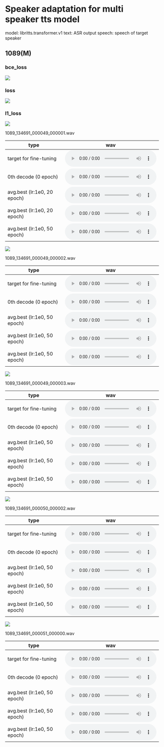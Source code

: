 # Speaker adaptation for multi speaker tts model

model: libritts.transformer.v1
text: ASR output
speech: speech of target speaker

## 1089(M)

### bce_loss
<img src="../libritts_asrtts_offline/results/bce_loss.png">

### loss
<img src="../libritts_asrtts_offline/results/loss.png">

### l1_loss
<img src="../libritts_asrtts_offline/results/l1_loss.png">

1089_134691_000049_000001.wav  

| type | wav |  
| --- | --- |  
| target for fine-tuning             | <audio src="../libritts_asrtts_offline/test_clean_22050_1089.ground_truth/eval/wav/1089_134691_000049_000001.wav" controls></audio> |  
| 0th decode (0 epoch)               | <audio src="../libritts_asrtts_offline/test_clean_1089_train_no_dev_pytorch_tts_train_pytorch_transformer.fine-tuning.spk1089_lr1e0.rev1/eval_0th/wav/1089_134691_000049_000001.wav" controls></audio> |  
| avg.best   (lr:1e0, 20  epoch)     | <audio src="../libritts_asrtts_offline/test_clean_1089_train_no_dev_pytorch_tts_train_pytorch_transformer.fine-tuning.spk1089_lr1e0.rev1/eval_avg.best/wav/1089_134691_000049_000001.wav" controls></audio> |  
| avg.best   (lr:1e0, 20  epoch)    | <audio src="../libritts_asrtts_offline/test_clean_1089_train_no_dev_pytorch_tts_train_pytorch_transformer.fine-tuning.spk1089_lr1e0.rev2/eval_avg.best/wav/1089_134691_000049_000001.wav" controls></audio> |  
| avg.best   (lr:1e0, 50  epoch)    | <audio src="../libritts_asrtts_offline/test_clean_1089_train_no_dev_pytorch_tts_train_pytorch_transformer.fine-tuning.spk1089_lr1e0.rev4/eval_avg.best/wav/1089_134691_000049_000001.wav" controls></audio> |  

<img src="../libritts_asrtts_offline/results/1089_134691_000049_000001.png">

1089_134691_000049_000002.wav  

| type | wav |  
| --- | --- |  
| target for fine-tuning             | <audio src="../libritts_asrtts_offline/test_clean_22050_1089.ground_truth/eval/wav/1089_134691_000049_000002.wav" controls></audio> |  
| 0th decode (0 epoch)               | <audio src="../libritts_asrtts_offline/test_clean_1089_train_no_dev_pytorch_tts_train_pytorch_transformer.fine-tuning.spk1089_lr1e0.rev1/eval_0th/wav/1089_134691_000049_000002.wav" controls></audio> |  
| avg.best   (lr:1e0,  50 epoch)     | <audio src="../libritts_asrtts_offline/test_clean_1089_train_no_dev_pytorch_tts_train_pytorch_transformer.fine-tuning.spk1089_lr1e0.rev1/eval_avg.best/wav/1089_134691_000049_000002.wav" controls></audio> |  
| avg.best   (lr:1e0, 50 epoch)     | <audio src="../libritts_asrtts_offline/test_clean_1089_train_no_dev_pytorch_tts_train_pytorch_transformer.fine-tuning.spk1089_lr1e0.rev2/eval_avg.best/wav/1089_134691_000049_000002.wav" controls></audio> |  
| avg.best   (lr:1e0, 50 epoch)     | <audio src="../libritts_asrtts_offline/test_clean_1089_train_no_dev_pytorch_tts_train_pytorch_transformer.fine-tuning.spk1089_lr1e0.rev4/eval_avg.best/wav/1089_134691_000049_000002.wav" controls></audio> |  

<img src="../libritts_asrtts_offline/results/1089_134691_000049_000002.png">

1089_134691_000049_000003.wav  

| type | wav |  
| --- | --- |  
| target for fine-tuning             | <audio src="../libritts_asrtts_offline/test_clean_22050_1089.ground_truth/eval/wav/1089_134691_000049_000003.wav" controls></audio> |  
| 0th decode (0 epoch)               | <audio src="../libritts_asrtts_offline/test_clean_1089_train_no_dev_pytorch_tts_train_pytorch_transformer.fine-tuning.spk1089_lr1e0.rev1/eval_0th/wav/1089_134691_000049_000003.wav" controls></audio> |  
| avg.best   (lr:1e0,  50 epoch)     | <audio src="../libritts_asrtts_offline/test_clean_1089_train_no_dev_pytorch_tts_train_pytorch_transformer.fine-tuning.spk1089_lr1e0.rev1/eval_avg.best/wav/1089_134691_000049_000003.wav" controls></audio> |  
| avg.best   (lr:1e0, 50 epoch)     | <audio src="../libritts_asrtts_offline/test_clean_1089_train_no_dev_pytorch_tts_train_pytorch_transformer.fine-tuning.spk1089_lr1e0.rev2/eval_avg.best/wav/1089_134691_000049_000003.wav" controls></audio> |  
| avg.best   (lr:1e0, 50 epoch)     | <audio src="../libritts_asrtts_offline/test_clean_1089_train_no_dev_pytorch_tts_train_pytorch_transformer.fine-tuning.spk1089_lr1e0.rev4/eval_avg.best/wav/1089_134691_000049_000003.wav" controls></audio> |  

<img src="../libritts_asrtts_offline/results/1089_134691_000049_000003.png">

1089_134691_000050_000002.wav  

| type | wav |  
| --- | --- |  
| target for fine-tuning             | <audio src="../libritts_asrtts_offline/test_clean_22050_1089.ground_truth/eval/wav/1089_134691_000050_000002.wav" controls></audio> |  
| 0th decode (0 epoch)               | <audio src="../libritts_asrtts_offline/test_clean_1089_train_no_dev_pytorch_tts_train_pytorch_transformer.fine-tuning.spk1089_lr1e0.rev1/eval_0th/wav/1089_134691_000050_000002.wav" controls></audio> |  
| avg.best   (lr:1e0,  50 epoch)     | <audio src="../libritts_asrtts_offline/test_clean_1089_train_no_dev_pytorch_tts_train_pytorch_transformer.fine-tuning.spk1089_lr1e0.rev1/eval_avg.best/wav/1089_134691_000050_000002.wav" controls></audio> |  
| avg.best   (lr:1e0, 50 epoch)     | <audio src="../libritts_asrtts_offline/test_clean_1089_train_no_dev_pytorch_tts_train_pytorch_transformer.fine-tuning.spk1089_lr1e0.rev2/eval_avg.best/wav/1089_134691_000050_000002.wav" controls></audio> |  
| avg.best   (lr:1e0, 50 epoch)     | <audio src="../libritts_asrtts_offline/test_clean_1089_train_no_dev_pytorch_tts_train_pytorch_transformer.fine-tuning.spk1089_lr1e0.rev4/eval_avg.best/wav/1089_134691_000050_000002.wav" controls></audio> |  

<img src="../libritts_asrtts_offline/results/1089_134691_000050_000002.png">

1089_134691_000051_000000.wav  

| type | wav |  
| --- | --- |  
| target for fine-tuning             | <audio src="../libritts_asrtts_offline/test_clean_22050_1089.ground_truth/eval/wav/1089_134691_000052_000000.wav" controls></audio> |  
| 0th decode (0 epoch)               | <audio src="../libritts_asrtts_offline/test_clean_1089_train_no_dev_pytorch_tts_train_pytorch_transformer.fine-tuning.spk1089_lr1e0.rev1/eval_0th/wav/1089_134691_000052_000000.wav" controls></audio> |  
| avg.best   (lr:1e0,  50 epoch)     | <audio src="../libritts_asrtts_offline/test_clean_1089_train_no_dev_pytorch_tts_train_pytorch_transformer.fine-tuning.spk1089_lr1e0.rev1/eval_avg.best/wav/1089_134691_000052_000000.wav" controls></audio> |  
| avg.best   (lr:1e0, 50 epoch)     | <audio src="../libritts_asrtts_offline/test_clean_1089_train_no_dev_pytorch_tts_train_pytorch_transformer.fine-tuning.spk1089_lr1e0.rev2/eval_avg.best/wav/1089_134691_000052_000000.wav" controls></audio> |  
| avg.best   (lr:1e0, 50 epoch)     | <audio src="../libritts_asrtts_offline/test_clean_1089_train_no_dev_pytorch_tts_train_pytorch_transformer.fine-tuning.spk1089_lr1e0.rev4/eval_avg.best/wav/1089_134691_000052_000000.wav" controls></audio> |  
